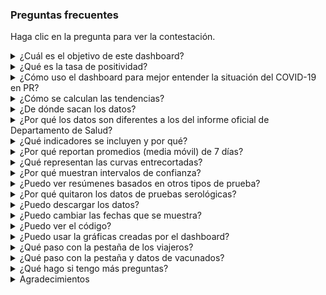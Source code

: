 ### Preguntas frecuentes

Haga clic en la pregunta para ver la contestación.

<details><summary>¿Cuál es el objetivo de este dashboard? </summary>

Proveer un resumen detallado, basado en datos, de la situación del COVID-19 en Puerto Rico. El propósito principal es dar una idea de cuantos contagios **actuales** hay, cómo esto afecta la salubridad de PR, y las tendencias. Intentamos corregir por sesgos y otras complicaciones que hacen resumir los datos una tarea retante.

El proyecto comenzó durante el verano del 2020 cuando en Puerto Rico se reportaban casos detectados pero no el número de pruebas administradas. Como resultado, era imposible saber si el perfil optimista que veíamos era debido a que había pocas personas infectadas o a falta de pruebas. Una vez conseguimos acceso a los datos de pruebas, comenzamos a reportar la tasa de positividad. De ahí el nombre de nuestra dirección en la Web: [tpr.covidpr.info](tpr.covidpr.info), tpr = _test positivity rate_. Pueden ver definición de tasa de positividad y explicación de por qué la usamos [aquí](https://rafalab.github.io/pr-covid/tasa-de-positividad-faq.html). 

Cuando comenzamos a reportar la tasa de positividad en junio era bien baja, pero a finales de ese mes comenzó a subir rapidamente y pudimos alertar antes de llegar a niveles críticos. Desde entonces hemos añadido muchas otros resúmenes que la comunidad nos ha pedido. Esta página provee detalles de indicadores, métricas y otros resúmenes que ofrecemos, y como mejor sacarle provecho a este recurso.

</details>

<details><summary>¿Qué es la tasa de positividad? </summary>

La tasa de positividad se define para un periodo dado (como una semana) de dos formas:

* tasa de positividad (pruebas) = Número de pruebas positivas / Número de pruebas totales

* tasa de positividad (casos) = Casos nuevos único detectados con prueba / Número de personas que se hicieron la prueba 

Al ser un por ciento en vez de un total, en general, la tasa de positividad nos permiten comparar la tasa en periodos con pocas pruebas a la tasa en periodos con muchas pruebas. La tasa de positividad es la métrica que, hasta ahora, mejor nos permite estimar cuantas hospitalizaciones y muertes habrá en dos semanas. Para más detalles vean [este documento](https://rafalab.github.io/pr-covid/tasa-de-positividad-faq.html).

</details>

<details><summary>¿Cómo uso el dashboard para mejor entender la situación del COVID-19 en PR? </summary>

El dashboard estás dividido en un panel de control a la izquierda (arriba en pantallas pequeñas) y un panel principal a la derecha (abajo en pantallas pequeñas). 

El panel principal tiene 16 partes con una pestaña para cada una. 

La página de inició, bajo la pestaña _RESUMEN_, provee un resumen general de la situación. Nos enfocamos en 6 indicadores: la tasa de positividad, los casos detectados por día, pruebas diarias, las hospitalizaciones, las muertes, y el por cientos relacionados al proceso de vacunación. Esta página se divide en tres partes: 1) niveles actuales, 2) niveles de hace una semana y niveles meta y 3) resúmenes gráfico. Debido a que hay retrasos en reportar resultados de pruebas y muertes, los niveles actuales no reportan casos, pruebas ni muertes. Más detalles sobre estas métricas se incluyen en la sección _¿Qué indicadores se incluyen y por qué?_ 

El panel de control te permite cambiar opciones de como ver los datos. Las opciones que pueden cambiar son las siguientes:

* Las fechas examinadas: Por defecto mostramos los últimos 90 días, pero pueden cambiarlo a cualquier intervalo. Incluimos tres botones que automáticamente permiten cambiar a la ultima semana, los últimos 90 días, o todas las fechas desde marzo 12. Está opción no afecta las tablas en la pestaña _RESUMEN_ pues en está fijamos la fechas a las más recientes, aunque si cambia los gráficas.

* El tipo prueba usada para crear resúmenes: moleculares o de antígeno. También incluimos una opción que combina las dos pruebas diagnósticas: moleculares y de antígeno. Note que los datos de hospitalizaciones, muertes, y vacunas no son afectados por esta opción. Está opción no afecta la pestaña _RESUMEN_ pues en está fijamos el tipo de prueba que mostramos.

* Datos diarios o acumulativos: Por defecto mostramos datos diarios ya que se destacan las tendencias mucho mejor. Pero ofrecemos la opción de cambiar a datos acumulativos. 

* El rango del eje de y de las gráficas: Por defecto escogemos rangos que ayudan a hacer comparaciones de distintos periodos. Pero esto se puede cambiar para que el rango sea sea determinado por los datos.

* Descargar datos: Aquí el usuario puede escoger entre varias bases de datos para descargar.

</details>

<details><summary>¿Cómo se calculan las tendencias? </summary>

La mejor forma de determinar la tendencia es mirando las gráficas. Además de esto hacemos un cálculo estadístico para deteminar si un indicador esta subiendo, bajando o quedandose más o menos igual.

Las flechas de colores muestran la tendencia de cada indicador. Específicamente, comparamos cada semana con la semana anterior y llevamos a cabo una prueba de significancia estadística.

* &#8595; = Disminución estadísticamente significativa.
* &#8596; = No hay cambio estadísticamente significativo.
* &#8593; = Aumento estadísticamente significativo.

Los colores indican la tendencia que deseamos ver (verde) y la que no (rojo). El total de pruebes es la única métrica que queremos ver subir.

</details>

<details><summary>¿De dónde sacan los datos? </summary>

Los **datos de pruebas** viene directamente del BioPortal, una base de datos que maneja el Departamento de Salud. Estos datos son, en su mayoría, sometidos electronicamente por los hospitales y laboratorios clínicos que hacen las pruebas. El Departamento de Salud hace estos datos públicos a través de [APIs](https://en.wikipedia.org/wiki/API). Incluimos una lista de estos APIs [aquí](https://github.com/rafalab/pr-covid/blob/master/dashboard/apis.md).

Desafortunadamente, el Departamento de Salud no incluye los datos de mortalidad y hospitalizaciones en el BioPortal. Estos los tenemos que organizar a mano leyendo los informes oficiales de Salud todas las mañanas. Este trabajo lo hace María-Eglée Pérez del Departamento de Matemáticas, UPR-RP quien comparte los datos [aquí](https://raw.githubusercontent.com/rafalab/pr-covid/master/dashboard/data/DatosMortalidad.csv). Estos datos no están compartamentalizados por tipo de prueba. 

<!--Los  datos actualizados de vacunación son provistos por la CDC via [Our World in Data](https://raw.githubusercontent.com/owid/covid-19-data/master/public/data/vaccinations/us_state_vaccinations.csv).-->

Datos de rezagos de muerte son provistos por 
[@midnucas](https://twitter.com/midnucas) quien organiza una [tabla](https://raw.githubusercontent.com/sacundim/covid-19-puerto-rico/master/assets/data/cases/PuertoRico-bitemporal.csv) con los datos de todos los informes diarios de salud.

</details>

<details><summary>¿Por qué los datos son diferentes a los del informe oficial de Departamento de Salud? </summary>

Los datos del BioPortal son en su mayoría recopilados de forma electrónica por lo que es dinámico y continuamente sujeto a cambios. Además, dado a que en el Departamento de Salud se utilizan métodos manualesde depuración de datos y aquî usamos métodos automatizados, los datos difieren ligeramente de los números oficiales. El BioPortal provee información para hacer esta depuración mucho más rápido, pero es posible que no se capture un pequeño porcentaje de duplicados.
</details>

<details><summary>¿Qué indicadores se incluyen y por qué? </summary>

Cada pestaña se enfoca en un indicador o métrica diferente.

* Datos Diarios - Una tabla mostrando los datos diarios para varios indicadores. Al final de la página hay un botón que permite descargar la tabla.

* Positividad - Graficamos dos versiones de la tasas de positividad. Mostramos tasas diarias con puntos y una curva mostrando la media móvil de 7 días. Mostramos la curva entrecortada los últimos 7 días como recordatorio hay un retraso en reportar que posiblemente introduce sesgos. Incluímos un intervalo de confianza de 95% para le media móvil.
También se puede cambiar el tipo de prueba es usada para el cálculo. Una explicación detallada se encuentra [aquí](https://rafalab.github.io/pr-covid/tasa-de-positividad-faq.html). 

* Hospitalizaciones - Mostramos con barras el número de personas hosptializadas por COVID-19 cada día. También mostramos el número de estos que en el ICU. Las curvas muestra una media móvil de 7 días. Si escogen la opción de que los datos escojan el rango del eje de y, solo se muestran las hosptalizaciones.

* ICU - Los curva muestra el por ciento de las camas de ICU que están ocupadas por pacientes de COVID-19.

* Muertes - Las barras grises muestra las muertes ocurridas cada día. La curva negra es una media móvil de 7 días. No mostramos la curva para los últimos 7 días por que sabemos que estarán sesgado por el retraso en reportar.

* Pruebas - Las barras violetas muestran las pruebas para cada día. La curva muestra una media móvil de 7 días. 
Promedio diario de personas que se hicieron la prueba esa semana. No mostramos la curva para los últimos 7 días por que sabemos que estarán sesgado por el retraso en reportar. Más abajo mostramos las tasa de positividad (pruebas) para los 16 laboratorios/hospitales que más pruebas hacen. Mas abajo de eso mostramos que porcentaje de la pruebas fue hecha por cada laboratorio/hospital por día.

* Casos - Las barras rojas muestran los casos para cada día. Recuerden que pueden cambiar el tipo de prueba en el panel de controles.  Cambiando Moleculares + Antígeno puede ver todos los casos detectados con prueba diagnóstica.  No mostramos la curva para los últimos 7 días por que sabemos que estarán sesgado por el retraso en reportar.

* Regiones - Indicadores claves estratificados por región de Puerto Rico. Este panel nos ayuda a detectar si una parte de Puerto Rico tiene más casos que otra.

* Municipio - Tabla de tasa de positividad (prueba) por municipio. También incluye el número de positivos que son menores de 20 años. Aquí es informativo cambiar las fechas a la última semana o las últimas dos semanas para ver un cuadra más actual que los últimos 90 días que se muestran por defecto.

* Mapa - Una mapa de Puerto Rico mostrando la tasa de positividad para cada municipio con intensidades del color rojo.

* Por edad - Un histograma o serie de tiempo mostrando la distribución de casos por grupos de edad. 

* Rezago - Para las pruebas positivas, negativas y muertes reportadas en el periodo escogido en el panel de control, mostramos el porcentaje que tomo 1 día, 2 días, 3 días, y así sucesivamente, en ser reportada. 

* Labs - Para el periodo de tiempo escogido en el panel de control, mostramos el número de pruebas hechas por casa laboratorio/hospital. Los que hacen pocas pruebas son agrupados en _Otros_.

<!--* Vacunas - En la gráfica mostramos el número dosis distribuidas, total de vacunas administradas, personas con por lo menos una dosis, y personas con ambas dosis, para cada día.-->

</details>

<details><summary>¿Por qué reportan promedios (media móvil) de 7 días? </summary>

Muchos de los indicadores diarios que mostramos son el resultado de tomar el promedio de los últimos 7 días. Las dos razones principales para calcular estos promedios de 7 días son:

* El día de la semana tiene un efecto grande en los números observados. Por ejemplo, los lunes se hacen muchas más pruebas que los domingos y por lo tanto se ven muchos más casos los lunes. Al tomar un promedio de 7 días, incluimos datos de todos los días de la semana, lo cual hace el indicador más comparable de día a día.

* Algunos de las observaciones varían naturalmente por el azar. Tomar promedios reduce esta variabilidad.

Cuando tomamos promedios de 7 días todos los días, a la curva resultante se le llama una _media móvil_.
 </details>


<details><summary>¿Qué representan las curvas entrecortadas? </summary>

Cómo los datos de las pruebas tardan hasta una semana en completar, usamos curvas entrecortadas para representar la última semana y recordarnos de este hecho.

</details>

<details><summary>¿Por qué muestran intervalos de confianza? </summary>

Los datos observados incluyen variabilidad aleatoria. Cuando se recopilan menos datos, esto afectará más los resultados. Por ejemplo los casos reportados en Culebra son menos fiables como estimado de cuantos casos hay que los de San Juan. El intervalo de confianza nos da una idea de cuanto es esta variabilidad.

</details>

<details><summary>¿Puedo ver resúmenes basados en otros tipos de prueba? </summary>

Por defecto mostramos resúmenes basados en pruebas moleculares ya que hemos calibrado los metas basado en estos datos. 
Pero en el panel de control pueden cambiar el tipo de pruebas usadas en los cálculos a moleculares, moleculares y de antígenos, o de antígenos. Información sobre las diferencias entre estás pruebas se encuentran [aquí](https://espanol.cdc.gov/coronavirus/2019-ncov/symptoms-testing/testing.html).

</details>

<details><summary>¿Por qué quitaron los datos de pruebas serológicas? </summary>

No las estábamos usando para ningún monitoreo. Como ocupan espacio en el servidor y hacen los cómputos más lentos las removimos.

</details>

<details><summary>¿Puedo descargar los datos? </summary>

El dashboard ofrece varias tablas para descargar. En el panel de control pueden ver una botón que dice **Datos depurados** y debajo un botón que dice _DOWNLOAD_.  El botón de **Datos depurados** provee un menú para escoger las diferentes opciones que son:

* Todas las pruebas - tabla con sobre un millón de líneas, una para cada prueba. Incluye todos los tipos de prueba.
* Casos por día - tabla con los casos por día para tipo de prueba.
* Muertes y hospitalizaciones - Datos de hospitalizaciones y muertes sacado del informe oficial de salud.
* Casos, positivos y pruebas por día - tabla con información de pruebas y casos detectados. Incluye todos los tipos de prueba.
* Positivos y pruebas por municipio por día - Pruebas y positivos por municipio por día. No incluye identificador por lo cual no se pueden identificar casos únicos. Incluye todos los tipos de prueba.
* Positivos y pruebas por edad por día" - Pruebas y positivos por edad por día. No incluye identificador por lo cual no se pueden identificar casos únicos. Incluye todos los tipos de prueba.
* Positivos y pruebas por municipio/edad por día - Pruebas y positivos por edad y municipio por día. No incluye identificador por lo cual no se pueden identificar casos únicos. Incluye todos los tipos de prueba.
* Positivos por laboratorio -  Número de positivos y pruebas por laboratorio por día. Incluye todos los tipos de prueba.
* Pruebas por laboratorio - Número de pruebas por laboratorio por día. 
* Rezago - Datos de cuanto toman las pruebas en entrar por día.


</details>


<details><summary>¿Puedo cambiar las fechas que se muestra? </summary>

En el panel de control hay dos cuadros blancos en los cuales pueden escoger cualquier días para definir un periodo. Además hay 3 botones con selecciones pre-escogidas: última semana, últimos 90 días, y todos los días, incluyendo hoy.
</details>

<details><summary>¿Puedo ver el código? </summary>

Todo el código está en GitHub: [https://github.com/rafalab/covidpr](https://github.com/rafalab/covidpr)
</details>

<details><summary>¿Puedo usar la gráficas creadas por el dashboard? </summary>

Pueden usar las gráficas generadas para cualquier cosa. No hace falta, pero si quieren dar crédito incluyan a tpr.covidpr.info como la fuente.

</details>

<details><summary>¿Qué paso con la pestaña de los viajeros? </summary>

El Departamento de Salud dejó de compartir esos datos sin explicación. 

</details>

<details><summary>¿Qué paso con la pestaña y datos de vacunados? </summary>

Hasta donde sabemos, El Departamento de Salud no está compartiendo datos de la vacuna más reciente, por lo cual no podemos estimatar el por ciento de la población con vacunación al día.

</details>

<details><summary>¿Qué hago si tengo más preguntas?</summary>

Pueden hacer preguntas por Twitter: [@rafalab](https://twitter.com/rafalab)
</details>

<details><summary>Agradecimientos</summary>

Muchos han contribuido a mejorar este dashboard con datos, críticas, sugerencias, y peticiones. Gracias a:

* María-Eglée Pérez
* Rolando Acosta
* Annie Ng
* Marcos López Casillas
* José Rodríguez Orengo
* Daniel Colón Ramos
* Danilo Pérez Rivera
* Midnucas
* Giovanna Guerrero
* Joshua Villafañe
* Elvis Nieves Miranda
* Mónica Robles Fontán
* Fabiola Cruz López
* Arturo Portnoy
* Robby Cortés
